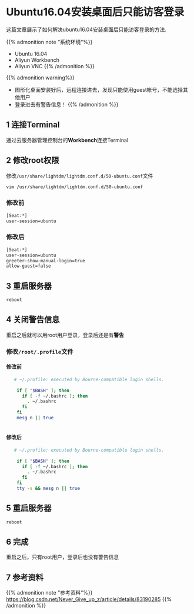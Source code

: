 # Ubuntu16.04安装桌面后只能访客登录


这篇文章展示了如何解决ubuntu16.04安装桌面后只能访客登录的方法.

<!--more-->

{{% admonition note "系统环境"%}}  
* Ubuntu 16.04  
* Aliyun Workbench
* Aliyun VNC
{{% /admonition %}}

{{% admonition warning%}}  
* 图形化桌面安装好后，远程连接进去，发现只能使用guest帐号，不能选择其他用户
* 登录进去有警告信息！
{{% /admonition %}}

## 1 连接Terminal

通过云服务器管理控制台的**Workbench**连接Terminal

## 2 修改root权限

修改`/usr/share/lightdm/lightdm.conf.d/50-ubuntu.conf`文件

```Bash
vim /usr/share/lightdm/lightdm.conf.d/50-ubuntu.conf
```

### 修改前

```Bash
[Seat:*]
user-session=ubuntu
```

### 修改后

```Bash
[Seat:*]
user-session=ubuntu
greeter-show-manual-login=true
allow-guest=false
```

## 3 重启服务器

```Bash
reboot
```

## 4 关闭警告信息

重启之后就可以用root用户登录，登录后还是有**警告** 

### 修改`/root/.profile`文件

#### 修改前

```Bash
   # ~/.profile: executed by Bourne-compatible login shells.
 
    if [ "$BASH" ]; then
      if [ -f ~/.bashrc ]; then
        . ~/.bashrc
      fi
    fi
    mesg n || true
 
```

#### 修改后

```Bash
   # ~/.profile: executed by Bourne-compatible login shells.
 
    if [ "$BASH" ]; then
      if [ -f ~/.bashrc ]; then
        . ~/.bashrc
      fi
    fi
    tty -s && mesg n || true
```

## 5 重启服务器

```Bash
reboot
```

## 6 完成

重启之后，只有root用户，登录后也没有警告信息

## 7 参考资料

{{% admonition note "参考资料"%}}
https://blog.csdn.net/Never_Give_up_z/article/details/83190285
{{% /admonition %}}

